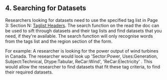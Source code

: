 ## **4. Searching for Datasets**

Researchers looking for datasets need to use the specified tag list in Page 3: Section N: [Taglist Headers](3.FormDescriptions.md#tag-list-headers). The search function on the read the doc can be used to sift through datasets and their tag lists and find datasets that you need, if they're available. The search function will only recognise words from the tags list and the region section of the form.

For example: A researcher is looking for the power output of wind turbines in Canada. The researcher would look up 'Sector:Power, Uses:Generation, Subject:Technical, Dtype:Tabular, ReCar:Wind', 'ReCar:Electricity' . This would allow the researcher to find datasets that fit these tag criteria, to find their required datasets.
